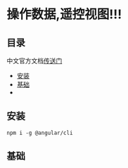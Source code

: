 # 操作数据,遥控视图!!!

## 目录
   
   中文官方文档[传送门](https://angular.cn/docs)
   
   - <a href="#0">安装</a>
   - <a href="#1">基础</a>
   - <a href="#2"></a>
   
   
 ## <a name="0">安装</a> 
 
   `npm i -g @angular/cli` 
    
 ## <a name="1">基础</a>
 ## <a name="2"></a>
